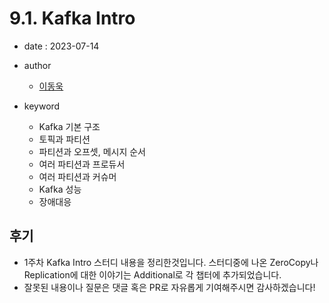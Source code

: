 # 9.1. Kafka Intro

- date : 2023-07-14
- author
  * [이동욱](https://github.com/ehddnr301)

- keyword
  * Kafka 기본 구조
  * 토픽과 파티션
  * 파티션과 오프셋, 메시지 순서
  * 여러 파티션과 프로듀서
  * 여러 파티션과 커슈머
  * Kafka 성능
  * 장애대응

## 후기

- 1주차 Kafka Intro 스터디 내용을 정리한것입니다. 스터디중에 나온 ZeroCopy나 Replication에 대한 이야기는 Additional로 각 챕터에 추가되었습니다.
- 잘못된 내용이나 질문은 댓글 혹은 PR로 자유롭게 기여해주시면 감사하겠습니다!


<script src="https://utteranc.es/client.js"
        repo="Pseudo-Lab/data-engineering-for-everybody"
        issue-term="pathname"
        label="comments"
        theme="preferred-color-scheme"
        crossorigin="anonymous"
        async>
</script>